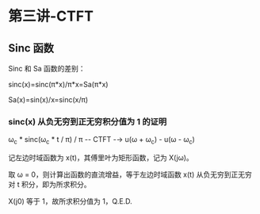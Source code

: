 # 第三讲-CTFT
## Sinc 函数
Sinc 和 Sa 函数的差别：

sinc(x)=sinc(&pi;\*x)/&pi;\*x=Sa(&pi;\*x)

Sa(x)=sin(x)/x=sinc(x/&pi;)

### sinc(x) 从负无穷到正无穷积分值为 1 的证明
&omega;<sub>c</sub> \* sinc(&omega;<sub>c</sub> \* t / &pi;) / &pi; -- CTFT -→ u(&omega; + &omega;<sub>c</sub>) - u(&omega; - &omega;<sub>c</sub>)

记左边时域函数为 x(t)，其傅里叶为矩形函数，记为 X(j&omega;)。

取 &omega; = 0，则计算出函数的直流增益，等于左边时域函数 x(t) 从负无穷到正无穷对 t 积分，即为所求积分。

X(j0) 等于 1，故所求积分值为 1，Q.E.D.
